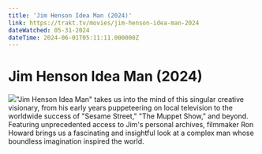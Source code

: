 ```yaml
---
title: 'Jim Henson Idea Man (2024)' 
link: https://trakt.tv/movies/jim-henson-idea-man-2024
dateWatched: 05-31-2024
dateTime: 2024-06-01T05:11:11.000000Z
---
```

# Jim Henson Idea Man (2024)

![](https://walter.trakt.tv/images/movies/001/034/069/fanarts/thumb/bb6714e7e1.jpg)"Jim Henson Idea Man" takes us into the mind of this singular creative visionary, from his early years puppeteering on local television to the worldwide success of "Sesame Street," "The Muppet Show," and beyond. Featuring unprecedented access to Jim's personal archives, filmmaker Ron Howard brings us a fascinating and insightful look at a complex man whose boundless imagination inspired the world.